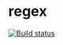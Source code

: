 # regex
[![Build status](https://ci.appveyor.com/api/projects/status/mbcsai3m95g2hmkr?svg=true)](https://ci.appveyor.com/project/korobprog/regex)

